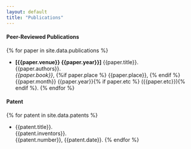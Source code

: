 ```yaml
---
layout: default
title: "Publications"
---
```


#### Peer-Reviewed Publications

{% for paper in site.data.publications %}
- **[{{paper.venue}} {{paper.year}}]** {{paper.title}}. <br>
{{paper.authors}}.<br>
*{{paper.book}}*, {%if paper.place %} {{paper.place}}, {% endif %}{{paper.month}} {{paper.year}}{% if paper.etc %} ({{paper.etc}}){% endif %}.
{% endfor %}

#### Patent

{% for patent in site.data.patents %}
- {{patent.title}}. <br>
{{patent.inventors}}. <br>
{{patent.number}}, {{patent.date}}.
{% endfor %}
